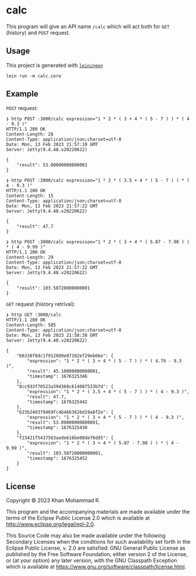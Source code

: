 # calc

This program will give an API name `/calc` which will act both for `GET` (history) and `POST` request.

## Usage

This project is generated with [`leiningen`](https://leiningen.org/)

```
lein run -m calc.core
```

## Example
`POST` request:
```
❯ http POST :3000/calc expression="1 * 2 * ( 3 + 4 * ( 5 - 7 ) ) * ( 4 - 9.3 )"
HTTP/1.1 200 OK
Content-Length: 28
Content-Type: application/json;charset=utf-8
Date: Mon, 13 Feb 2023 21:57:10 GMT
Server: Jetty(9.4.48.v20220622)

{
    "result": 53.00000000000001
}

❯ http POST :3000/calc expression="1 * 2 * ( 3.5 + 4 * ( 5 - 7 ) ) * ( 4 - 9.3 )"
HTTP/1.1 200 OK
Content-Length: 15
Content-Type: application/json;charset=utf-8
Date: Mon, 13 Feb 2023 21:57:22 GMT
Server: Jetty(9.4.48.v20220622)

{
    "result": 47.7
}

❯ http POST :3000/calc expression="1 * 2 * ( 3 + 4 * ( 5.07 - 7.98 ) ) * ( 4 - 9.99 )"
HTTP/1.1 200 OK
Content-Length: 29
Content-Type: application/json;charset=utf-8
Date: Mon, 13 Feb 2023 21:57:32 GMT
Server: Jetty(9.4.48.v20220622)

{
    "result": 103.50720000000001
}
```

`GET` request (history retrival):
```
❯ http GET :3000/calc
HTTP/1.1 200 OK
Content-Length: 585
Content-Type: application/json;charset=utf-8
Date: Mon, 13 Feb 2023 21:58:38 GMT
Server: Jetty(9.4.48.v20220622)

{
    "66338f8dc1f912089e07102ef29eb66e": {
        "expression": "1 * 2 * ( 3 + 4 * ( 5 - 7 ) ) * ( 4.79 - 9.3 )",
        "result": 45.10000000000001,
        "timestamp": 1676325346
    },
    "8cc933f70523a394368c614007533b7d": {
        "expression": "1 * 2 * ( 3.5 + 4 * ( 5 - 7 ) ) * ( 4 - 9.3 )",
        "result": 47.7,
        "timestamp": 1676325442
    },
    "b23b249379469fc4b4663626d19a8f2e": {
        "expression": "1 * 2 * ( 3 + 4 * ( 5 - 7 ) ) * ( 4 - 9.3 )",
        "result": 53.00000000000001,
        "timestamp": 1676325430
    },
    "f23421f5437563aede616be08de76dd5": {
        "expression": "1 * 2 * ( 3 + 4 * ( 5.07 - 7.98 ) ) * ( 4 - 9.99 )",
        "result": 103.50720000000001,
        "timestamp": 1676325452
    }
}
```
## License

Copyright © 2023 Khan Mohammad R.

This program and the accompanying materials are made available under the terms of the Eclipse Public License 2.0 which is available at http://www.eclipse.org/legal/epl-2.0.

This Source Code may also be made available under the following Secondary Licenses when the conditions for such availability set forth in the Eclipse Public License, v. 2.0 are satisfied: GNU General Public License as published by the Free Software Foundation, either version 2 of the License, or (at your option) any later version, with the GNU Classpath Exception which is available at https://www.gnu.org/software/classpath/license.html.
